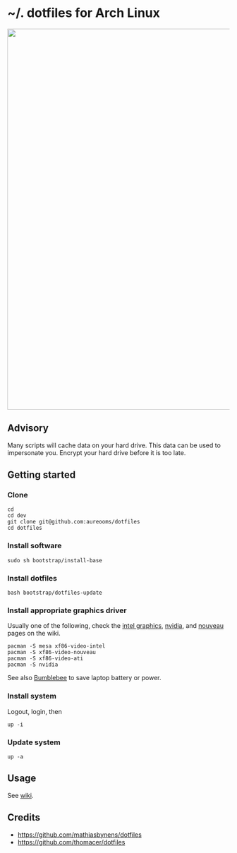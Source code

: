 # ~/. dotfiles for Arch Linux

<img src="https://imgs.xkcd.com/comics/the_general_problem.png" width="864">

## Advisory

Many scripts will cache data on your hard drive. This data can be used to
impersonate you. Encrypt your hard drive before it is too late.

## Getting started

### Clone

    cd
    cd dev
    git clone git@github.com:aureooms/dotfiles
    cd dotfiles

### Install software

    sudo sh bootstrap/install-base

### Install dotfiles

    bash bootstrap/dotfiles-update

### Install appropriate graphics driver

Usually one of the following, check the
[intel graphics](https://wiki.archlinux.org/index.php/Intel_graphics),
[nvidia](https://wiki.archlinux.org/index.php/NVIDIA),
and 
[nouveau](https://wiki.archlinux.org/index.php/nouveau)
pages on the wiki.

    pacman -S mesa xf86-video-intel
    pacman -S xf86-video-nouveau
    pacman -S xf86-video-ati
    pacman -S nvidia

See also [Bumblebee](https://wiki.archlinux.org/index.php/Bumblebee) to save
laptop battery or power.

### Install system
Logout, login, then

    up -i

### Update system

    up -a


## Usage

See [wiki](https://github.com/aureooms/dotfiles/wiki).


## Credits

  - https://github.com/mathiasbynens/dotfiles
  - https://github.com/thomacer/dotfiles
